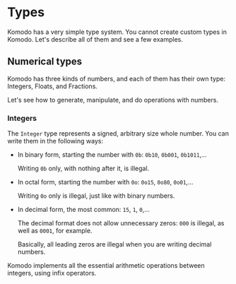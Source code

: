 # Types

Komodo has a very simple type system. You cannot create custom types in Komodo. Let's describe all of them and see a few examples.

## Numerical types

Komodo has three kinds of numbers, and each of them has their own type: Integers, Floats, and Fractions.

Let's see how to generate, manipulate, and do operations with numbers.

### Integers

The `Integer` type represents a signed, arbitrary size whole number. You can write them in the following ways:

- In binary form, starting the number with `0b`: `0b10`, `0b001`, `0b1011`,...
  
  Writing `0b` only, with nothing after it, is illegal.

- In octal form, starting the number with `0o`: `0o15`, `0o80`, `0o01`,...

  Writing `0o` only is illegal, just like with binary numbers.

- In decimal form, the most common: `15`, `1`, `0`,...

  The decimal format does not allow unnecessary zeros: `000` is illegal, as well as `0001`, for example.

  Basically, all leading zeros are illegal when you are writing decimal numbers.

Komodo implements all the essential arithmetic operations between integers, using infix operators. 
